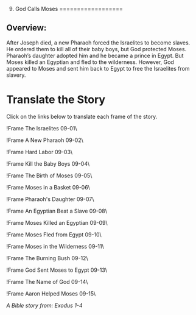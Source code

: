 9. God Calls Moses
==================

Overview:
---------

After Joseph died, a new Pharaoh forced the Israelites to become slaves.
He ordered them to kill all of their baby boys, but God protected Moses.
Pharaoh’s daughter adopted him and he became a prince in Egypt. But
Moses killed an Egyptian and fled to the wilderness. However, God appeared
to Moses and sent him back to Egypt to free the Israelites from slavery.

Translate the Story
===================

Click on the links below to translate each frame of the story.

!Frame
 The Israelites 09-01\

!Frame
 A New Pharaoh 09-02\

!Frame
 Hard Labor 09-03\

!Frame
 Kill the Baby Boys 09-04\

!Frame
 The Birth of Moses 09-05\

!Frame
 Moses in a Basket 09-06\

!Frame
 Pharaoh's Daughter 09-07\

!Frame
 An Egyptian Beat a Slave 09-08\

!Frame
 Moses Killed an Egyptian 09-09\

!Frame
 Moses Fled from Egypt 09-10\

!Frame
 Moses in the Wilderness 09-11\

!Frame
 The Burning Bush 09-12\

!Frame
 God Sent Moses to Egypt 09-13\

!Frame
 The Name of God 09-14\

!Frame
 Aaron Helped Moses 09-15\

*A Bible story from: Exodus 1-4*

